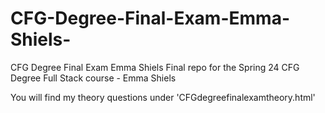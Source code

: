 # CFG-Degree-Final-Exam-Emma-Shiels-
CFG Degree Final Exam Emma Shiels
Final repo for the Spring 24 CFG Degree Full Stack course - Emma Shiels

You will find my theory questions under 
'CFGdegreefinalexamtheory.html' 